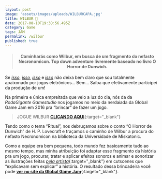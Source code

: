 ```yaml
---
layout: post
image: 'assets/images/uploads/WILBURCAPA.jpg'
title: WILBUR 🐙
date: 2017-08-10T19:38:56.495Z
category: Game
tags: JAM
permalink: /wilbur
published: true
---
```

><h4><p style="text-align:center"><strong>Caminharás como Wilbur, em busca de um fragmento do nefasto Necronomicon. Top down adventure livremente baseado no livro O Horror de Dunwich.</strong></p></h4>


Se [*isso*](/JOGUINDIE), [*isso*](/JOGAZERA), [*isso*](/JOGACAST) e [*isso*](/GameDesignComportamental) não deixa bem claro que sou totalmente apaixonado por jogos eletrônicos… Bem… Saiba que efetivamente participei da produção de um!

Na primeira e única empreitada que veio a luz do dia, nós da da *RodaGigante Gamestudio* nos jogamos no meio da nerdaiada da Global Game Jam em 2016 pra “brincar” de fazer um jogo.

> JOGUE WILBUR [**CLICANDO AQUI**](https://globalgamejam.org/2016/games/wilbur){:target="_blank"}

Tendo como o tema “Ritual”, nos debruçamos sobre o conto “O Horror de Dunwich” de H. P. Lovecraft e traçamos o caminho de Wilbur a procura do nefasto Necronomicon na biblioteca da Universidade de Miskatonic.

Como a equipe era bem pequena, todo mundo fez basicamente tudo ao mesmo tempo, mas minha atribuição foi adaptar esse fragmento da história pra um jogo, procurar, tratar e aplicar efeitos sonoros e animar e sonorizar as ilustrações feitas [*pela artista*](https://www.instagram.com/oosak1_/){:target="_blank"} em cutscenes que “explicavam sem explicar” a história. O resultado dessa brincadeira você pode [**ver no site da Global Game Jam**](https://globalgamejam.org/2016/games/wilbur){:target="_blank"}.